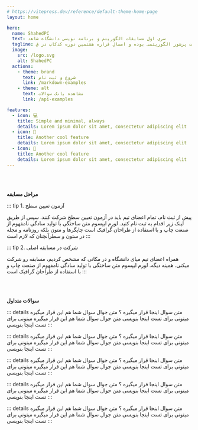 ```yaml
---
# https://vitepress.dev/reference/default-theme-home-page
layout: home

hero:
  name: ShahedPC
  text: سری اول مسابقات الگوریتم و برنامه نویسی دانشگاه شاهد
  tagline: بزرگ‌ترین مسابقه‌‌ برنامه‌نویسی کشور و منطقه است که از سال ۱۳۹۴ توسط تیم کوئرا برگزار شده. پای ثابت همه دوره‌های کدکاپ، مسابقات پرشور الگوریتمی بوده و امسال قراره هشتمین دوره کدکاپ در ق
  image:
    src: /logo.svg
    alt: ShahedPC
  actions:
    - theme: brand
      text: شروع و ثبت نام
      link: /markdown-examples
    - theme: alt
      text: مشاهده بانک سوالات
      link: /api-examples

features:
  - icon: 💻
    title: Simple and minimal, always
    details: Lorem ipsum dolor sit amet, consectetur adipiscing elit
  - icon: 🚀
    title: Another cool feature
    details: Lorem ipsum dolor sit amet, consectetur adipiscing elit
  - icon: 🎁
    title: Another cool feature
    details: Lorem ipsum dolor sit amet, consectetur adipiscing elit
---
```


<br>
<br>

**مراحل مسابقه**

::: tip 1. آزمون تعیین سطح <Badge type="warning" text="مجازی" />

پیش از ثبت نام، تمام اعضای تیم باید در آزمون تعیین سطح شرکت کنند. سپس از طریق لینک زیر اقدام به ثبت نام کنید. لورم ایپسوم متن ساختگی با تولید سادگی نامفهوم از صنعت چاپ و با استفاده از طراحان گرافیک است چاپگرها و متون بلکه روزنامه و مجله در ستون و سطرآنچنان که لازم است
:::

::: tip 2. شرکت در مسابقه اصلی <Badge type="danger" text="حضوری" />

همراه اعضای تیم میای دانشگاه و در مکانی که مشخص کردیم، مسابقه رو شرکت میکنی. همینه دیگه. لورم ایپسوم متن ساختگی با تولید سادگی نامفهوم از صنعت چاپ و با استفاده از طراحان گرافیک است
:::

<br>
<br>

**سوالات متداول**

::: details متن سوال اینجا قرار میگیره ؟
متن جوال سوال شما هم این قرار میگیره میتونی برای تست اینجا بنویسی متن جوال سوال شما هم این قرار میگیره میتونی برای تست اینجا بنویسی
:::

::: details متن سوال اینجا قرار میگیره ؟
متن جوال سوال شما هم این قرار میگیره میتونی برای تست اینجا بنویسی متن جوال سوال شما هم این قرار میگیره میتونی برای تست اینجا بنویسی
:::

::: details متن سوال اینجا قرار میگیره ؟
متن جوال سوال شما هم این قرار میگیره میتونی برای تست اینجا بنویسی متن جوال سوال شما هم این قرار میگیره میتونی برای تست اینجا بنویسی
:::

::: details متن سوال اینجا قرار میگیره ؟
متن جوال سوال شما هم این قرار میگیره میتونی برای تست اینجا بنویسی متن جوال سوال شما هم این قرار میگیره میتونی برای تست اینجا بنویسی
:::

::: details متن سوال اینجا قرار میگیره ؟
متن جوال سوال شما هم این قرار میگیره میتونی برای تست اینجا بنویسی متن جوال سوال شما هم این قرار میگیره میتونی برای تست اینجا بنویسی
:::

